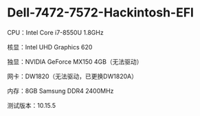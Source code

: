 # Dell-7472-7572-Hackintosh-EFI
CPU：Intel Core i7-8550U 1.8GHz

核显：Intel UHD Graphics 620

独显：NVIDIA GeForce MX150 4GB（无法驱动）

网卡：DW1820（无法驱动，已更换DW1820A）

内存：8GB Samsung DDR4 2400MHz

测试版本：10.15.5
